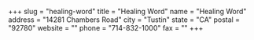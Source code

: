 +++
slug = "healing-word"
title = "Healing Word"
name = "Healing Word"
address = "14281 Chambers Road"
city = "Tustin"
state = "CA"
postal = "92780"
website = ""
phone = "714-832-1000"
fax = ""
+++
